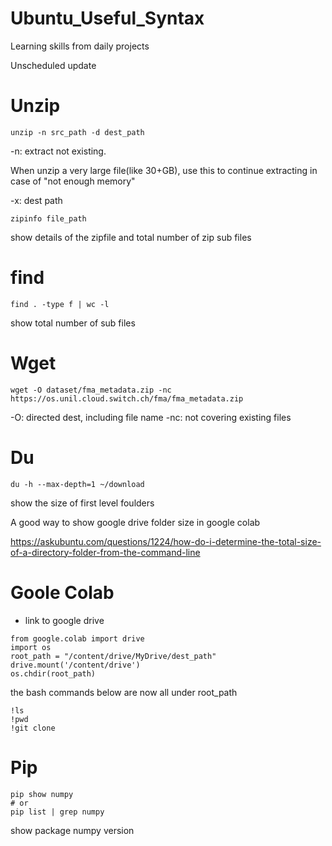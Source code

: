 # Ubuntu_Useful_Syntax
Learning skills from daily projects

Unscheduled update

Unzip
======
```
unzip -n src_path -d dest_path
```
-n: extract not existing.

When unzip a very large file(like 30+GB), use this to continue extracting in case of "not enough memory"

-x: dest path

```
zipinfo file_path
```
show details of the zipfile and total number of zip sub files

find
=====
```
find . -type f | wc -l
```
show total number of sub files

Wget
=====
```
wget -O dataset/fma_metadata.zip -nc https://os.unil.cloud.switch.ch/fma/fma_metadata.zip 
```
-O: directed dest, including file name
-nc: not covering existing files

Du
=====
```
du -h --max-depth=1 ~/download
```
show the size of first level foulders

A good way to show google drive folder size in google colab

https://askubuntu.com/questions/1224/how-do-i-determine-the-total-size-of-a-directory-folder-from-the-command-line

Goole Colab
=====
* link to google drive
```
from google.colab import drive
import os
root_path = "/content/drive/MyDrive/dest_path"
drive.mount('/content/drive')
os.chdir(root_path)
```
the bash commands below are now all under root_path
```
!ls
!pwd
!git clone
```

Pip
=====
```
pip show numpy
# or
pip list | grep numpy
```
show package numpy version
